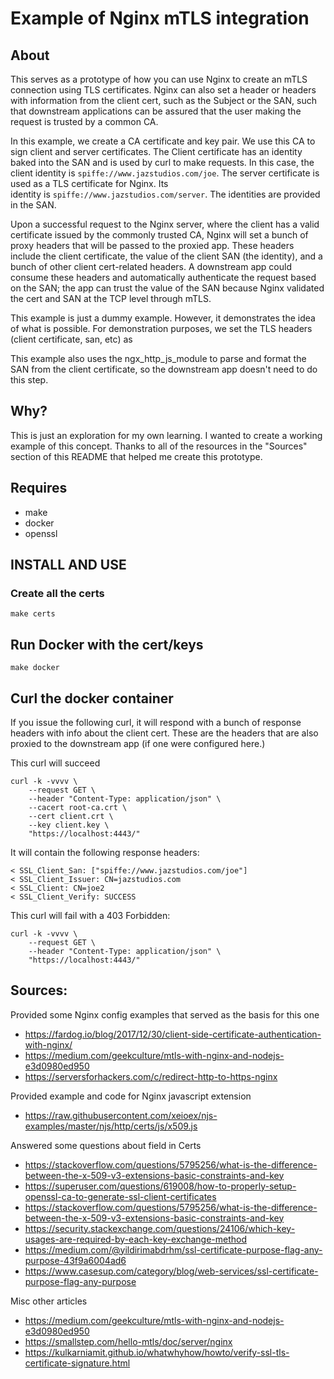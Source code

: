 # Example of Nginx mTLS integration

## About

This serves as a prototype of how you can use Nginx to create an mTLS connection using 
TLS certificates. Nginx can also set a header or headers with information from the client 
cert, such as the Subject or the SAN, such that downstream applications can be assured that
the user making the request is trusted by a common CA.

In this example, we create a CA certificate and key pair. We use this CA to sign client 
and server certificates. The Client certificate has an identity baked into the SAN and is
used by curl to make requests. In this case, the client identity is `spiffe://www.jazstudios.com/joe`. The server certificate is used as a TLS certificate for Nginx. Its  
identity is `spiffe://www.jazstudios.com/server`. The identities are provided in the SAN.

Upon a successful request to the Nginx server, where the client has a valid certificate 
issued by the commonly trusted CA, Nginx will set a bunch of proxy headers that will be 
passed to the proxied app. These headers include the client certificate, the value of 
the client SAN (the identity), and a bunch of other client cert-related headers. 
A downstream app could consume these headers and automatically authenticate the 
request based on the SAN; the app can trust the value of the SAN because 
Nginx validated the cert and SAN at the TCP level through mTLS. 

This example is just a dummy example. However, it  demonstrates the idea of what is 
possible. For demonstration purposes, we set the TLS headers (client certificate, san, etc) as

This example also uses the ngx_http_js_module to parse and format the SAN from the client
certificate, so the downstream app doesn't need to do this step.

## Why?

This is just an exploration for my own learning. I wanted to create a working example of
this concept. Thanks to all of the resources in the "Sources" section of this README that
helped me create this prototype.

## Requires

- make
- docker
- openssl

## INSTALL AND USE

### Create all the certs

    make certs

## Run Docker with the cert/keys

    make docker

## Curl the docker container

If you issue the following curl, it will respond with a bunch of response headers
with info about the client cert. These are the headers that are also proxied to the
downstream app (if one were configured here.)

This curl will succeed

    curl -k -vvvv \
        --request GET \
        --header "Content-Type: application/json" \
        --cacert root-ca.crt \
        --cert client.crt \
        --key client.key \
        "https://localhost:4443/"

It will contain the following response headers:

    < SSL_Client_San: ["spiffe://www.jazstudios.com/joe"]
    < SSL_Client_Issuer: CN=jazstudios.com
    < SSL_Client: CN=joe2
    < SSL_Client_Verify: SUCCESS

This curl will fail with a 403 Forbidden:

    curl -k -vvvv \
        --request GET \
        --header "Content-Type: application/json" \
        "https://localhost:4443/"

## Sources:

Provided some Nginx config examples that served as the basis for this one

 - https://fardog.io/blog/2017/12/30/client-side-certificate-authentication-with-nginx/
 - https://medium.com/geekculture/mtls-with-nginx-and-nodejs-e3d0980ed950
 - https://serversforhackers.com/c/redirect-http-to-https-nginx


Provided example and code for Nginx javascript extension

- https://raw.githubusercontent.com/xeioex/njs-examples/master/njs/http/certs/js/x509.js

Answered some questions about field in Certs

- https://stackoverflow.com/questions/5795256/what-is-the-difference-between-the-x-509-v3-extensions-basic-constraints-and-key
- https://superuser.com/questions/619008/how-to-properly-setup-openssl-ca-to-generate-ssl-client-certificates
- https://stackoverflow.com/questions/5795256/what-is-the-difference-between-the-x-509-v3-extensions-basic-constraints-and-key
- https://security.stackexchange.com/questions/24106/which-key-usages-are-required-by-each-key-exchange-method
- https://medium.com/@yildirimabdrhm/ssl-certificate-purpose-flag-any-purpose-43f9a6004ad6
- https://www.casesup.com/category/blog/web-services/ssl-certificate-purpose-flag-any-purpose


Misc other articles

- https://medium.com/geekculture/mtls-with-nginx-and-nodejs-e3d0980ed950
- https://smallstep.com/hello-mtls/doc/server/nginx
- https://kulkarniamit.github.io/whatwhyhow/howto/verify-ssl-tls-certificate-signature.html